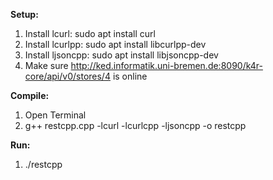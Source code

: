 **Setup:**
1) Install lcurl: sudo apt install curl
2) Install lcurlpp: sudo apt install libcurlpp-dev
3) Install ljsoncpp: sudo apt install libjsoncpp-dev
4) Make sure http://ked.informatik.uni-bremen.de:8090/k4r-core/api/v0/stores/4 is online

**Compile:**
1) Open Terminal
2) g++ restcpp.cpp -lcurl -lcurlcpp -ljsoncpp -o restcpp

**Run:**
1) ./restcpp 
